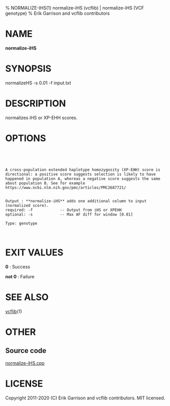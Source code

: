 % NORMALIZE-IHS(1) normalize-iHS (vcflib) | normalize-iHS (VCF genotype)
% Erik Garrison and vcflib contributors

# NAME

**normalize-iHS**

# SYNOPSIS

normalizeHS -s 0.01 -f input.txt

# DESCRIPTION

normalizes iHS or XP-EHH scores.



# OPTIONS

```




A cross-population extended haplotype homozygosity (XP-EHH) score is
directional: a positive score suggests selection is likely to have
happened in population A, whereas a negative score suggests the same
about population B. See for example
https://www.ncbi.nlm.nih.gov/pmc/articles/PMC2687721/


Output : **normalize-iHS** adds one additional column to input (normalized score).
required: -f            -- Output from iHS or XPEHH 
optional: -s            -- Max AF diff for window [0.01]

Type: genotype



```





# EXIT VALUES

**0**
: Success

**not 0**
: Failure

# SEE ALSO



[vcflib](./vcflib.md)(1)



# OTHER

## Source code

[normalize-iHS.cpp](https://github.com/vcflib/vcflib/blob/master/src/normalize-iHS.cpp)

# LICENSE

Copyright 2011-2020 (C) Erik Garrison and vcflib contributors. MIT licensed.

<!--
  Created with ./scripts/bin2md.rb scripts/bin2md-template.erb
-->
